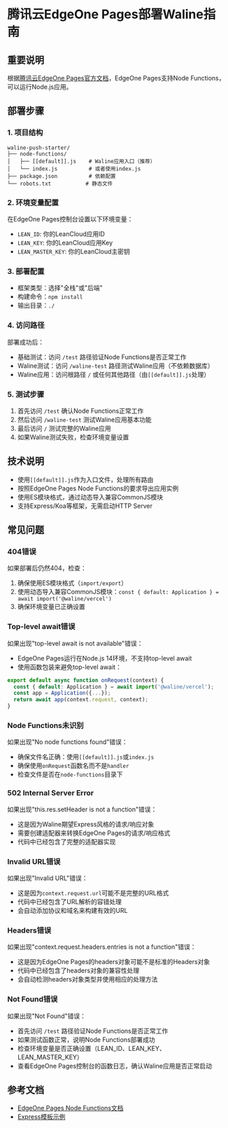 # 腾讯云EdgeOne Pages部署Waline指南

## 重要说明

根据[腾讯云EdgeOne Pages官方文档](https://edgeone.cloud.tencent.com/pages/document/184787642236784640)，EdgeOne Pages支持Node Functions，可以运行Node.js应用。

## 部署步骤

### 1. 项目结构
```
waline-push-starter/
├── node-functions/
│   ├── [[default]].js    # Waline应用入口（推荐）
│   └── index.js          # 或者使用index.js
├── package.json          # 依赖配置
└── robots.txt           # 静态文件
```

### 2. 环境变量配置
在EdgeOne Pages控制台设置以下环境变量：
- `LEAN_ID`: 你的LeanCloud应用ID
- `LEAN_KEY`: 你的LeanCloud应用Key  
- `LEAN_MASTER_KEY`: 你的LeanCloud主密钥

### 3. 部署配置
- 框架类型：选择"全栈"或"后端"
- 构建命令：`npm install`
- 输出目录：`./`

### 4. 访问路径
部署成功后：
- 基础测试：访问 `/test` 路径验证Node Functions是否正常工作
- Waline测试：访问 `/waline-test` 路径测试Waline应用（不依赖数据库）
- Waline应用：访问根路径 `/` 或任何其他路径（由`[[default]].js`处理）

### 5. 测试步骤
1. 首先访问 `/test` 确认Node Functions正常工作
2. 然后访问 `/waline-test` 测试Waline应用基本功能
3. 最后访问 `/` 测试完整的Waline应用
4. 如果Waline测试失败，检查环境变量设置

## 技术说明

- 使用`[[default]].js`作为入口文件，处理所有路由
- 按照EdgeOne Pages Node Functions的要求导出应用实例
- 使用ES模块格式，通过动态导入兼容CommonJS模块
- 支持Express/Koa等框架，无需启动HTTP Server

## 常见问题

### 404错误
如果部署后仍然404，检查：
1. 确保使用ES模块格式（`import/export`）
2. 使用动态导入兼容CommonJS模块：`const { default: Application } = await import('@waline/vercel')`
3. 确保环境变量已正确设置

### Top-level await错误
如果出现"top-level await is not available"错误：
- EdgeOne Pages运行在Node.js 14环境，不支持top-level await
- 使用函数包装来避免top-level await：
```javascript
export default async function onRequest(context) {
  const { default: Application } = await import('@waline/vercel');
  const app = Application({...});
  return await app(context.request, context);
}
```

### Node Functions未识别
如果出现"No node functions found"错误：
- 确保文件名正确：使用`[[default]].js`或`index.js`
- 确保使用`onRequest`函数名而不是`handler`
- 检查文件是否在`node-functions`目录下

### 502 Internal Server Error
如果出现"this.res.setHeader is not a function"错误：
- 这是因为Waline期望Express风格的请求/响应对象
- 需要创建适配器来转换EdgeOne Pages的请求/响应格式
- 代码中已经包含了完整的适配器实现

### Invalid URL错误
如果出现"Invalid URL"错误：
- 这是因为`context.request.url`可能不是完整的URL格式
- 代码中已经包含了URL解析的容错处理
- 会自动添加协议和域名来构建有效的URL

### Headers错误
如果出现"context.request.headers.entries is not a function"错误：
- 这是因为EdgeOne Pages的headers对象可能不是标准的Headers对象
- 代码中已经包含了headers对象的兼容性处理
- 会自动检测headers对象类型并使用相应的处理方法

### Not Found错误
如果出现"Not Found"错误：
- 首先访问 `/test` 路径验证Node Functions是否正常工作
- 如果测试函数正常，说明Node Functions部署成功
- 检查环境变量是否正确设置（LEAN_ID、LEAN_KEY、LEAN_MASTER_KEY）
- 查看EdgeOne Pages控制台的函数日志，确认Waline应用是否正常启动

## 参考文档
- [EdgeOne Pages Node Functions文档](https://edgeone.cloud.tencent.com/pages/document/184787642236784640)
- [Express模板示例](https://express-template.edgeone.run)
